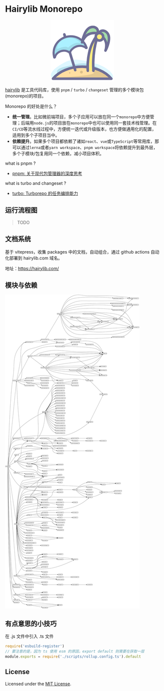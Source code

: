 # Hairylib Monorepo

<center> <img src="packages/docs__public/logo.png" > </center>


[hairylib](https://hairylib.com/) 是工具代码库，使用 `pnpm` / `turbo` / `changeset` 管理的多个模块包(monorepo)的项目。

Monorepo 的好处是什么？

- **统一管理**。比如微前端项目，多个子应用可以放在同一个`monorepo`中方便管理；后端用`node.js`的项目放在`monorepo`中也可以使用同一套技术栈管理。在`CI/CD`等流水线过程中，方便统一迭代或升级版本，也方便做通用化的配置，适用到多个子项目当中。
- **依赖提升**。如果多个项目都依赖了诸如`react`、`vue`或`TypeScript`等常用库，那可以通过`lerna`或者`yarn workspace`、`pnpm workspace`将依赖提升到最外层，多个子模块/包复用同一个依赖，减小项目体积。

what is pnpm ?

- [pnpm: 关于现代包管理器的深度思考](https://juejin.cn/post/6932046455733485575)

what is turbo and changeset ?

- [turbo: Turborepo 的任务编排能力](https://zhuanlan.zhihu.com/p/468382756)


## 运行流程图

> TODO

## 文档系统

基于 vitepress，收集 packages 中的文档，自动组合，通过 github actions 自动化部署到 hairylib.com 域名。

地址：https://hairylib.com/


## 模块与依赖

![dependencies](meta/dependencies.svg)


## 有点意思的小技巧

在 .js 文件中引入 .ts 文件

~~~js
require('esbuild-register')
// 要注意的是，因为 ts 使用 esm 的原因，export default 则需要在获取一层
module.exports = require('./scripts/rollup.config.ts').default
~~~


## License

Licensed under the [MIT License](https://opensource.org/licenses/MIT).